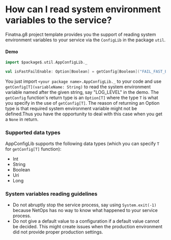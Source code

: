 # How can I read system environment variables to the service?

Finatna.g8 project template provides you the support of reading system environment variables to your service via the `ConfigLib` in the package `util`.

#### Demo

```scala mdoc
import $package$.util.AppConfigLib._

val isFastFailEnable: Option[Boolean] = getConfig[Boolean]("FAIL_FAST_ENABLE")
```

You just import `<your package name>.AppConfigLib._` to your code and use `getConfig[T](variableName: String)` to read the system environment variable named after the given string, say "LOG_LEVEL" in the demo. The `getConfig` function's return type is an `Option[T]` where the type `T` is what you specify in the use of `getConfig[T]`. The reason of returning an Option type is that required system environment variable might not be defined.Thus you have the opportunity to deal with this case when you get a `None` in return.

### Supported data types

AppConfigLib supports the following data types (which you can specify `T` for `getConfig[T]` function):

+ Int
+ String
+ Boolean
+ Uri
+ Long

### System variables reading guidelines
+ Do not abruptly stop the service process, say using `System.exit(-1)` because NetOps has no way to know what happened to your service process.
+ Do not give a default value to a configuration if a default value cannot be decided. This might create issues when the production environment did not provide proper production settings.
